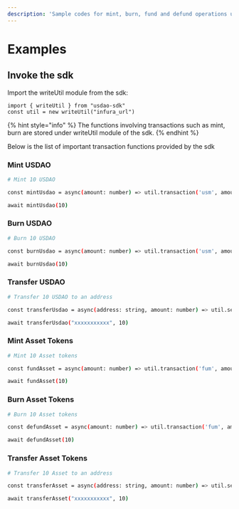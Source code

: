 ```yaml
---
description: 'Sample codes for mint, burn, fund and defund operations using USDAO SDK.'
---
```


# Examples

## Invoke the sdk

Import the writeUtil module from the sdk:

```
import { writeUtil } from "usdao-sdk"
const util = new writeUtil("infura_url")
```

{% hint style="info" %}
The functions involving transactions such as mint, burn are stored under writeUtil module of the sdk.
{% endhint %}

Below is the list of important transaction functions provided by the sdk

### Mint USDAO

```bash
# Mint 10 USDAO

const mintUsdao = async(amount: number) => util.transaction('usm', amount, 'buy')

await mintUsdao(10)
```

### Burn USDAO

```bash
# Burn 10 USDAO

const burnUsdao = async(amount: number) => util.transaction('usm', amount, 'sell')

await burnUsdao(10)
```

### Transfer USDAO

```bash
# Transfer 10 USDAO to an address

const transferUsdao = async(address: string, amount: number) => util.sendToAddress('usm', address, amount)

await transferUsdao("xxxxxxxxxxx", 10)
```

### Mint Asset Tokens

```bash
# Mint 10 Asset tokens

const fundAsset = async(amount: number) => util.transaction('fum', amount, 'buy')

await fundAsset(10)
```

### Burn Asset Tokens

```bash
# Burn 10 Asset tokens

const defundAsset = async(amount: number) => util.transaction('fum', amount, 'sell')

await defundAsset(10)
```

### Transfer Asset Tokens

```bash
# Transfer 10 Asset to an address

const transferAsset = async(address: string, amount: number) => util.sendToAddress('fum', address, amount)

await transferAsset("xxxxxxxxxxx", 10)
```

